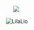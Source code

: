 <p>
<div align="center">
  <img src="https://cdn.discordapp.com/attachments/803801554888687626/1085766256034062437/cac74d3c6d0f8a01e11728a6d2557991.gif">
</div>
</p>

<div align="center">
  <p>&nbsp;<img align="center" src="https://readmestats.999857.xyz/api?username=UwUtisum&show_icons=true&locale=en&theme=tokyonight" alt="LilaLio" /></p>
</div>
